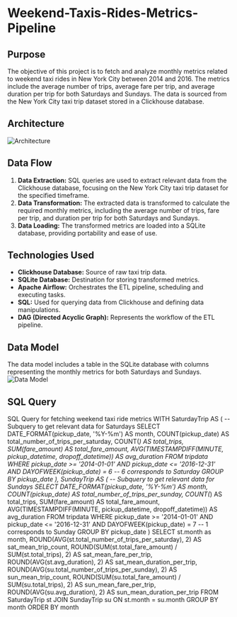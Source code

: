 # Weekend-Taxis-Rides-Metrics-Pipeline

## Purpose
The objective of this project is to fetch and analyze monthly metrics related to weekend taxi rides in New York City between 2014 and 2016. 
The metrics include the average number of trips, average fare per trip, and average duration per trip for both Saturdays and Sundays. 
The data is sourced from the New York City taxi trip dataset stored in a Clickhouse database.

## Architecture
![Architecture](https://github.com/kingsley-123/Weekend-Taxis-Rides-Metrics-Pipeline/assets/63650573/d36ff5d8-ded0-4f3f-b3c7-c1ac6e002a64)

## Data Flow
1. **Data Extraction:** SQL queries are used to extract relevant data from the Clickhouse database, focusing on the New York City taxi trip dataset for the specified timeframe.
2. **Data Transformation:** The extracted data is transformed to calculate the required monthly metrics, including the average number of trips, fare per trip, and duration per trip for both Saturdays and Sundays.
3. **Data Loading:** The transformed metrics are loaded into a SQLite database, providing portability and ease of use.

## Technologies Used
- **Clickhouse Database:** Source of raw taxi trip data.
- **SQLite Database:** Destination for storing transformed metrics.
- **Apache Airflow:** Orchestrates the ETL pipeline, scheduling and executing tasks.
- **SQL:** Used for querying data from Clickhouse and defining data manipulations.
- **DAG (Directed Acyclic Graph):** Represents the workflow of the ETL pipeline.

## Data Model
The data model includes a table in the SQLite database with columns representing the monthly metrics for both Saturdays and Sundays.
![Data Model](https://github.com/kingsley-123/Weekend-Taxis-Rides-Metrics-Pipeline/assets/63650573/49bf1fd7-d4b5-4658-a041-beb97502b42b)

## SQL Query
SQL Query for fetching weekend taxi ride metrics
 WITH SaturdayTrip AS (
            -- Subquery to get relevant data for Saturdays
            SELECT
                DATE_FORMAT(pickup_date, '%Y-%m') AS month,
                COUNT(pickup_date) AS total_number_of_trips_per_saturday,
                COUNT(*) AS total_trips,
                SUM(fare_amount) AS total_fare_amount,
                AVG(TIMESTAMPDIFF(MINUTE, pickup_datetime, dropoff_datetime)) AS avg_duration
            FROM
                tripdata
            WHERE
                pickup_date >= '2014-01-01' AND pickup_date <= '2016-12-31'
                AND DAYOFWEEK(pickup_date) = 6 -- 6 corresponds to Saturday
            GROUP BY
                pickup_date
        ),
        SundayTrip AS (
            -- Subquery to get relevant data for Sundays
            SELECT
                DATE_FORMAT(pickup_date, '%Y-%m') AS month,
                COUNT(pickup_date) AS total_number_of_trips_per_sunday,
                COUNT(*) AS total_trips,
                SUM(fare_amount) AS total_fare_amount,
                AVG(TIMESTAMPDIFF(MINUTE, pickup_datetime, dropoff_datetime)) AS avg_duration
            FROM
                tripdata
            WHERE
                pickup_date >= '2014-01-01' AND pickup_date <= '2016-12-31'
                AND DAYOFWEEK(pickup_date) = 7 -- 1 corresponds to Sunday
            GROUP BY
                pickup_date
        )
        SELECT
            st.month as month,
            ROUND(AVG(st.total_number_of_trips_per_saturday), 2) AS sat_mean_trip_count,
            ROUND(SUM(st.total_fare_amount) / SUM(st.total_trips), 2) AS sat_mean_fare_per_trip,
            ROUND(AVG(st.avg_duration), 2) AS sat_mean_duration_per_trip,
            ROUND(AVG(su.total_number_of_trips_per_sunday), 2) AS sun_mean_trip_count,
            ROUND(SUM(su.total_fare_amount) / SUM(su.total_trips), 2) AS sun_mean_fare_per_trip,
            ROUND(AVG(su.avg_duration), 2) AS sun_mean_duration_per_trip
        FROM
            SaturdayTrip st
         JOIN
            SundayTrip su ON st.month = su.month 
        GROUP BY
            month
        ORDER BY
            month
